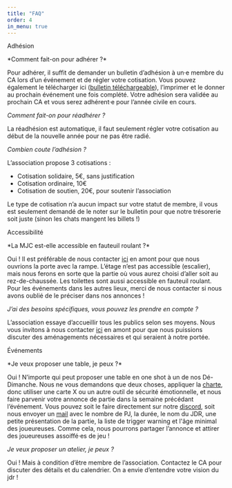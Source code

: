 ```yaml
---
title: "FAQ"
order: 4
in_menu: true
---
```

<p class="encart">Adhésion</p>
*Comment fait-on pour adhérer ?*

Pour adhérer, il suffit de demander un bulletin d’adhésion à un·e membre du CA lors d’un événement et de régler votre cotisation. Vous pouvez également le télécharger ici ([bulletin téléchargeable](https://drive.google.com/file/d/1ryMxKSuItIlebmgmYLqp70HBoR53bDZW/view?usp=sharing)), l’imprimer et le donner au prochain événement une fois complété. Votre adhésion sera validée au prochain CA et vous serez adhérent·e pour l’année civile en cours.

*Comment fait-on pour réadhérer ?*

La réadhésion est automatique, il faut seulement régler votre cotisation au début de la nouvelle année pour ne pas être radié.
 
*Combien coute l’adhésion ?*

L’association propose 3 cotisations :
- Cotisation solidaire, 5€, sans justification
- Cotisation ordinaire, 10€
- Cotisation de soutien, 20€, pour soutenir l’association

Le type de cotisation n’a aucun impact sur votre statut de membre, il vous est seulement demandé de le noter sur le bulletin pour que notre trésorerie soit juste (sinon les chats mangent les billets !)

<p class="encart">Accessibilité</p>
*La MJC est-elle accessible en fauteuil roulant ?*

Oui ! Il est préférable de nous contacter [ici](https://felides-jdr.fr/contact.html) en amont pour que nous ouvrions la porte avec la rampe. L’étage n’est pas accessible (escalier), mais nous ferons en sorte que la partie où vous aurez choisi d’aller soit au rez-de-chaussée. Les toilettes sont aussi accessible en fauteuil roulant. Pour les événements dans les autres lieux, merci de nous contacter si nous avons oublié de le préciser dans nos annonces !

*J’ai des besoins spécifiques, vous pouvez les prendre en compte ?*

L’association essaye d’accueillir tous les publics selon ses moyens. Nous vous invitons à nous contacter [ici](https://felides-jdr.fr/contact.html) en amont pour que nous puissions discuter des aménagements nécessaires et qui seraient à notre portée.

<p class="encart">Événements</p>
*Je veux proposer une table, je peux ?*

Oui ! N’importe qui peut proposer une table en one shot à un de nos Dé-Dimanche. Nous ne vous demandons que deux choses, appliquer la [charte](https://felides-jdr.fr/charte%20et%20statuts%20de%20l%E2%80%99association.html), donc utiliser une carte X ou un autre outil de sécurité émotionnelle, et nous faire parvenir votre annonce de partie dans la semaine précédant l’événement. Vous pouvez soit le faire directement sur notre [discord](https://discord.gg/dCk7svSNwb), soit nous envoyer un [mail](https://felides-jdr.fr/contact.html) avec le nombre de PJ, la durée, le nom du JDR, une petite présentation de la partie, la liste de trigger warning et l'âge minimal des joueureuses. Comme cela, nous pourrons partager l’annonce et attirer des joueureuses assoiffé·es de jeu !

*Je veux proposer un atelier, je peux ?*

Oui ! Mais à condition d’être membre de l’association. Contactez le CA pour discuter des détails et du calendrier. On a envie d’entendre votre vision du jdr ! 